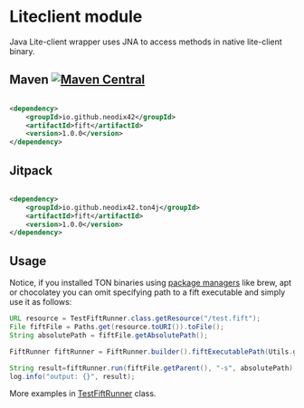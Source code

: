 # Liteclient module

Java Lite-client wrapper uses JNA to access methods in native lite-client binary.

## Maven [![Maven Central][maven-central-svg]][maven-central]

```xml

<dependency>
    <groupId>io.github.neodix42</groupId>
    <artifactId>fift</artifactId>
    <version>1.0.0</version>
</dependency>
```

## Jitpack

```xml

<dependency>
    <groupId>io.github.neodix42.ton4j</groupId>
    <artifactId>fift</artifactId>
    <version>1.0.0</version>
</dependency>
```

## Usage

Notice, if you installed TON binaries using [package managers](https://github.com/ton-blockchain/packages) like brew,
apt or chocolatey you can omit specifying path to a fift executable and simply use it as follows:

```java
URL resource = TestFiftRunner.class.getResource("/test.fift");
File fiftFile = Paths.get(resource.toURI()).toFile();
String absolutePath = fiftFile.getAbsolutePath();

FiftRunner fiftRunner = FiftRunner.builder().fiftExecutablePath(Utils.getFiftGithubUrl()).build();

String result=fiftRunner.run(fiftFile.getParent(), "-s", absolutePath);
log.info("output: {}", result);
```

More examples in [TestFiftRunner](../fift/src/test/java/org/ton/ton4j/fift/TestFiftRunner.java) class.


[maven-central-svg]: https://img.shields.io/maven-central/v/io.github.neodix42/fift

[maven-central]: https://mvnrepository.com/artifact/io.github.neodix42/fift

[ton-svg]: https://img.shields.io/badge/Based%20on-TON-blue

[ton]: https://ton.org